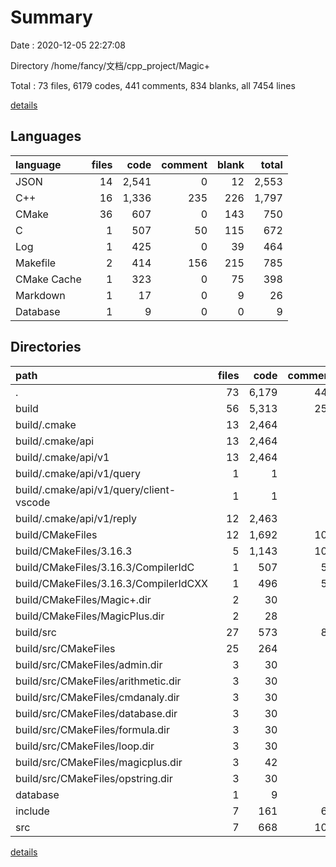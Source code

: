 # Summary

Date : 2020-12-05 22:27:08

Directory /home/fancy/文档/cpp_project/Magic+

Total : 73 files,  6179 codes, 441 comments, 834 blanks, all 7454 lines

[details](details.md)

## Languages
| language | files | code | comment | blank | total |
| :--- | ---: | ---: | ---: | ---: | ---: |
| JSON | 14 | 2,541 | 0 | 12 | 2,553 |
| C++ | 16 | 1,336 | 235 | 226 | 1,797 |
| CMake | 36 | 607 | 0 | 143 | 750 |
| C | 1 | 507 | 50 | 115 | 672 |
| Log | 1 | 425 | 0 | 39 | 464 |
| Makefile | 2 | 414 | 156 | 215 | 785 |
| CMake Cache | 1 | 323 | 0 | 75 | 398 |
| Markdown | 1 | 17 | 0 | 9 | 26 |
| Database | 1 | 9 | 0 | 0 | 9 |

## Directories
| path | files | code | comment | blank | total |
| :--- | ---: | ---: | ---: | ---: | ---: |
| . | 73 | 6,179 | 441 | 834 | 7,454 |
| build | 56 | 5,313 | 258 | 712 | 6,283 |
| build/.cmake | 13 | 2,464 | 0 | 12 | 2,476 |
| build/.cmake/api | 13 | 2,464 | 0 | 12 | 2,476 |
| build/.cmake/api/v1 | 13 | 2,464 | 0 | 12 | 2,476 |
| build/.cmake/api/v1/query | 1 | 1 | 0 | 0 | 1 |
| build/.cmake/api/v1/query/client-vscode | 1 | 1 | 0 | 0 | 1 |
| build/.cmake/api/v1/reply | 12 | 2,463 | 0 | 12 | 2,475 |
| build/CMakeFiles | 12 | 1,692 | 102 | 332 | 2,126 |
| build/CMakeFiles/3.16.3 | 5 | 1,143 | 102 | 270 | 1,515 |
| build/CMakeFiles/3.16.3/CompilerIdC | 1 | 507 | 50 | 115 | 672 |
| build/CMakeFiles/3.16.3/CompilerIdCXX | 1 | 496 | 52 | 113 | 661 |
| build/CMakeFiles/Magic+.dir | 2 | 30 | 0 | 6 | 36 |
| build/CMakeFiles/MagicPlus.dir | 2 | 28 | 0 | 6 | 34 |
| build/src | 27 | 573 | 81 | 205 | 859 |
| build/src/CMakeFiles | 25 | 264 | 0 | 61 | 325 |
| build/src/CMakeFiles/admin.dir | 3 | 30 | 0 | 7 | 37 |
| build/src/CMakeFiles/arithmetic.dir | 3 | 30 | 0 | 7 | 37 |
| build/src/CMakeFiles/cmdanaly.dir | 3 | 30 | 0 | 7 | 37 |
| build/src/CMakeFiles/database.dir | 3 | 30 | 0 | 7 | 37 |
| build/src/CMakeFiles/formula.dir | 3 | 30 | 0 | 7 | 37 |
| build/src/CMakeFiles/loop.dir | 3 | 30 | 0 | 7 | 37 |
| build/src/CMakeFiles/magicplus.dir | 3 | 42 | 0 | 7 | 49 |
| build/src/CMakeFiles/opstring.dir | 3 | 30 | 0 | 7 | 37 |
| database | 1 | 9 | 0 | 0 | 9 |
| include | 7 | 161 | 62 | 50 | 273 |
| src | 7 | 668 | 108 | 62 | 838 |

[details](details.md)